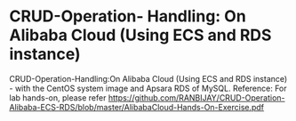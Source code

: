 # CRUD-Operation- Handling: On Alibaba Cloud (Using ECS and RDS instance)
CRUD-Operation-Handling:On Alibaba Cloud (Using ECS and RDS instance) - with the CentOS system image and Apsara RDS of MySQL.
Reference: For lab hands-on, please refer https://github.com/RANBIJAY/CRUD-Operation-Alibaba-ECS-RDS/blob/master/AlibabaCloud-Hands-On-Exercise.pdf
